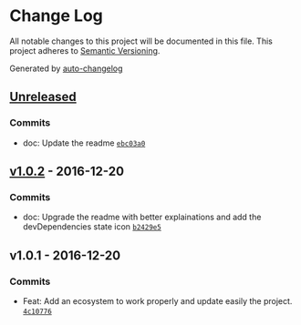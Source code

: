 # Change Log
All notable changes to this project will be documented in this file. This project adheres to [Semantic Versioning](http://semver.org/).

Generated by [auto-changelog](https://github.com/CookPete/auto-changelog)


## [Unreleased](https://github.com/kevincaradant/generate_check_md5/compare/v1.0.2...HEAD)

### Commits
* doc: Update the readme [`ebc03a0`](https://github.com/kevincaradant/generate_check_md5/commit/ebc03a018aa4df4e449885665b4fee21852a75a9)


## [v1.0.2](https://github.com/kevincaradant/generate_check_md5/compare/v1.0.1...v1.0.2) - 2016-12-20

### Commits
* doc: Upgrade the readme with better explainations and add the devDependencies state icon [`b2429e5`](https://github.com/kevincaradant/generate_check_md5/commit/b2429e515f00f91f7015e65da906216e3a12e01c)


## v1.0.1 - 2016-12-20

### Commits
* Feat: Add an ecosystem to work properly and update easily the project. [`4c10776`](https://github.com/kevincaradant/generate_check_md5/commit/4c10776a5b196dd6c239345dcce62343bfd5b7a4)
